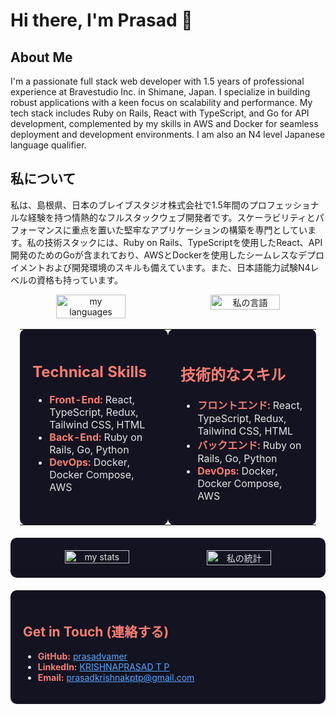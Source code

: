 # Hi there, I'm Prasad 👋

## About Me
I'm a passionate full stack web developer with 1.5 years of professional experience at Bravestudio Inc. in Shimane, Japan. I specialize in building robust applications with a keen focus on scalability and performance. My tech stack includes Ruby on Rails, React with TypeScript, and Go for API development, complemented by my skills in AWS and Docker for seamless deployment and development environments. I am also an N4 level Japanese language qualifier.

## 私について
私は、島根県、日本のブレイブスタジオ株式会社で1.5年間のプロフェッショナルな経験を持つ情熱的なフルスタックウェブ開発者です。スケーラビリティとパフォーマンスに重点を置いた堅牢なアプリケーションの構築を専門としています。私の技術スタックには、Ruby on Rails、TypeScriptを使用したReact、API開発のためのGoが含まれており、AWSとDockerを使用したシームレスなデプロイメントおよび開発環境のスキルも備えています。また、日本語能力試験N4レベルの資格も持っています。


<div align="center" style="display: flex; justify-content: center; gap: 2%;">
  <img alt="my languages" width="47%" src="https://github-readme-stats.vercel.app/api/top-langs/?username=prasadvamer&hide=html,css&theme=radical" />
  <img alt="私の言語" width="47%" src="https://github-readme-stats.vercel.app/api/top-langs/?username=prasadvamer&hide=html,css&theme=radical&locale=ja" />
</div>
<br clear="both" />

<table align="center" style="width: 94%; margin: 0 auto; table-layout: fixed;">
  <tr>
    <td style="background-color: #141321; color: #e4e4e4; padding: 20px; border-radius: 10px; vertical-align: top; width: 47%;">
      <h2 style="color: #f97e72;">Technical Skills</h2>
      <ul>
        <li><strong style="color: #f97e72;">Front-End:</strong> React, TypeScript, Redux, Tailwind CSS, HTML</li>
        <li><strong style="color: #f97e72;">Back-End:</strong> Ruby on Rails, Go, Python</li>
        <li><strong style="color: #f97e72;">DevOps:</strong> Docker, Docker Compose, AWS</li>
      </ul>
    </td>
    <td style="background-color: #141321; color: #e4e4e4; padding: 20px; border-radius: 10px; vertical-align: top; width: 47%;">
      <h2 style="color: #f97e72;">技術的なスキル</h2>
      <ul>
        <li><strong style="color: #f97e72;">フロントエンド:</strong> React, TypeScript, Redux, Tailwind CSS, HTML</li>
        <li><strong style="color: #f97e72;">バックエンド:</strong> Ruby on Rails, Go, Python</li>
        <li><strong style="color: #f97e72;">DevOps:</strong> Docker, Docker Compose, AWS</li>
      </ul>
    </td>
  </tr>
</table>

<div style="background-color: #141321; color: #e4e4e4; padding: 20px; border-radius: 10px; margin-top: 20px;">
  <div align="center" style="display: flex; justify-content: center; gap: 2%;">
    <img alt="my stats" width="47%" src="https://github-readme-stats.vercel.app/api?username=prasadvamer&show_icons=true&theme=radical&locale=en" />
    <img alt="私の統計" width="47%" src="https://github-readme-stats.vercel.app/api?username=prasadvamer&show_icons=true&theme=radical&locale=ja" />
  </div>
</div>

<div style="background-color: #141321; color: #e4e4e4; padding: 20px; border-radius: 10px; margin-top: 20px;">
  <h2 style="color: #f97e72;">Get in Touch (連絡する)</h2>
  <ul>
    <li><strong style="color: #f97e72;">GitHub:</strong> <a href="https://github.com/prasadvamer" style="color: #58a6ff;">prasadvamer</a></li>
    <li><strong style="color: #f97e72;">LinkedIn:</strong> <a href="https://www.linkedin.com/in/krishnaprasad-t-p-502218192/" style="color: #58a6ff;">KRISHNAPRASAD T P</a></li>
    <li><strong style="color: #f97e72;">Email:</strong> <a href="mailto:prasadkrishnakptp@gmail.com" style="color: #58a6ff;">prasadkrishnakptp@gmail.com</a></li>
  </ul>
</div>
